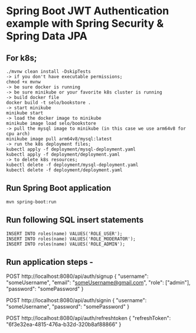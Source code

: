 # Spring Boot JWT Authentication example with Spring Security & Spring Data JPA

## For k8s;
```
./mvnw clean install -DskipTests 
-> if you don't have executable permissions; 
chmod +x mvnw
-> be sure docker is running
-> be sure minikube or your favorite k8s cluster is running
-> build docker file
docker build -t selo/bookstore .
-> start minikube
minikube start
-> load the docker image to minikube
minikube image load selo/bookstore
-> pull the mysql image to minikube (in this case we use arm64v8 for cpu arch)
minikube image pull arm64v8/mysql:latest
-> run the k8s deployment files;
kubectl apply -f deployment/mysql-deployment.yaml
kubectl apply -f deployment/deployment.yaml 
-> to delete k8s resources;
kubectl delete -f deployment/mysql-deployment.yaml
kubectl delete -f deployment/deployment.yaml  
```
## Run Spring Boot application
```
mvn spring-boot:run
```

## Run following SQL insert statements
```
INSERT INTO roles(name) VALUES('ROLE_USER');
INSERT INTO roles(name) VALUES('ROLE_MODERATOR');
INSERT INTO roles(name) VALUES('ROLE_ADMIN');
```
## Run application steps - 
POST http://localhost:8080/api/auth/signup
{
"username": "someUsername",
"email": "someUsername@gmail.com",
"role": ["admin"],
"password": "somePassword"
}

POST http://localhost:8080/api/auth/signin
{
"username": "someUsername",
"password": "somePassword"
}

POST http://localhost:8080/api/auth/refreshtoken
{
"refreshToken": "6f3e32ea-4815-476a-b32d-320b8af88866"
}




